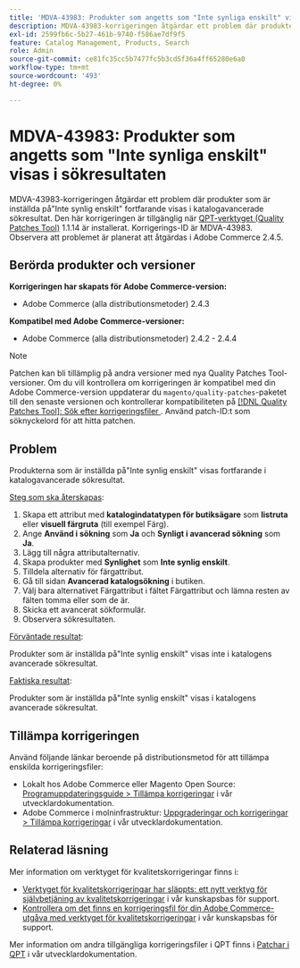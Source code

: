 ```yaml
---
title: 'MDVA-43983: Produkter som angetts som "Inte synliga enskilt" visas i sökresultaten'
description: MDVA-43983-korrigeringen åtgärdar ett problem där produkter som är inställda på"Inte synlig enskilt" fortfarande visas i katalogavancerade sökresultat. Den här korrigeringen är tillgänglig när [QPT-verktyget (Quality Patches Tool)](/help/announcements/adobe-commerce-announcements/magento-quality-patches-released-new-tool-to-self-serve-quality-patches.md) 1.1.14 är installerat. Korrigerings-ID är MDVA-43983. Observera att problemet är planerat att åtgärdas i Adobe Commerce 2.4.5.
exl-id: 2599fb6c-5b27-461b-9740-f586ae7df9f5
feature: Catalog Management, Products, Search
role: Admin
source-git-commit: ce81fc35cc5b7477fc5b3cd5f36a4ff65280e6a0
workflow-type: tm+mt
source-wordcount: '493'
ht-degree: 0%

---
```


# MDVA-43983: Produkter som angetts som &quot;Inte synliga enskilt&quot; visas i sökresultaten

MDVA-43983-korrigeringen åtgärdar ett problem där produkter som är inställda på&quot;Inte synlig enskilt&quot; fortfarande visas i katalogavancerade sökresultat. Den här korrigeringen är tillgänglig när [QPT-verktyget (Quality Patches Tool)](/help/announcements/adobe-commerce-announcements/magento-quality-patches-released-new-tool-to-self-serve-quality-patches.md) 1.1.14 är installerat. Korrigerings-ID är MDVA-43983. Observera att problemet är planerat att åtgärdas i Adobe Commerce 2.4.5.

## Berörda produkter och versioner

**Korrigeringen har skapats för Adobe Commerce-version:**

* Adobe Commerce (alla distributionsmetoder) 2.4.3

**Kompatibel med Adobe Commerce-versioner:**

* Adobe Commerce (alla distributionsmetoder) 2.4.2 - 2.4.4

>[!NOTE]
>
>Patchen kan bli tillämplig på andra versioner med nya Quality Patches Tool-versioner. Om du vill kontrollera om korrigeringen är kompatibel med din Adobe Commerce-version uppdaterar du `magento/quality-patches`-paketet till den senaste versionen och kontrollerar kompatibiliteten på [[!DNL Quality Patches Tool]: Sök efter korrigeringsfiler ](https://devdocs.magento.com/quality-patches/tool.html#patch-grid). Använd patch-ID:t som söknyckelord för att hitta patchen.

## Problem

Produkterna som är inställda på&quot;Inte synlig enskilt&quot; visas fortfarande i katalogavancerade sökresultat.

<u>Steg som ska återskapas</u>:

1. Skapa ett attribut med **katalogindatatypen för butiksägare** som **listruta** eller **visuell färgruta** (till exempel Färg).
1. Ange **Använd i sökning** som **Ja** och **Synligt i avancerad sökning** som **Ja**.
1. Lägg till några attributalternativ.
1. Skapa produkter med **Synlighet** som **Inte synlig enskilt**.
1. Tilldela alternativ för färgattribut.
1. Gå till sidan **Avancerad katalogsökning** i butiken.
1. Välj bara alternativet Färgattribut i fältet Färgattribut och lämna resten av fälten tomma eller som de är.
1. Skicka ett avancerat sökformulär.
1. Observera sökresultaten.

<u>Förväntade resultat</u>:

Produkter som är inställda på&quot;Inte synlig enskilt&quot; visas inte i katalogens avancerade sökresultat.

<u>Faktiska resultat</u>:

Produkter som är inställda på&quot;Inte synlig enskilt&quot; visas i katalogens avancerade sökresultat.

## Tillämpa korrigeringen

Använd följande länkar beroende på distributionsmetod för att tillämpa enskilda korrigeringsfiler:

* Lokalt hos Adobe Commerce eller Magento Open Source: [Programuppdateringsguide > Tillämpa korrigeringar](https://devdocs.magento.com/guides/v2.4/comp-mgr/patching/mqp.html) i vår utvecklardokumentation.
* Adobe Commerce i molninfrastruktur: [Uppgraderingar och korrigeringar > Tillämpa korrigeringar](https://devdocs.magento.com/cloud/project/project-patch.html) i vår utvecklardokumentation.

## Relaterad läsning

Mer information om verktyget för kvalitetskorrigeringar finns i:

* [Verktyget för kvalitetskorrigeringar har släppts: ett nytt verktyg för självbetjäning av kvalitetskorrigeringar](/help/announcements/adobe-commerce-announcements/magento-quality-patches-released-new-tool-to-self-serve-quality-patches.md) i vår kunskapsbas för support.
* [Kontrollera om det finns en korrigeringsfil för din Adobe Commerce-utgåva med verktyget för kvalitetskorrigeringar](/help/support-tools/patches-available-in-qpt-tool/check-patch-for-magento-issue-with-magento-quality-patches.md) i vår kunskapsbas för support.

Mer information om andra tillgängliga korrigeringsfiler i QPT finns i [Patchar i QPT](https://devdocs.magento.com/quality-patches/tool.html#patch-grid) i vår utvecklardokumentation.
